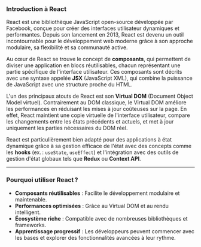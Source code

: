### Introduction à React

React est une bibliothèque JavaScript open-source développée par Facebook, conçue pour créer des interfaces utilisateur dynamiques et performantes. Depuis son lancement en 2013, React est devenu un outil incontournable pour le développement web moderne grâce à son approche modulaire, sa flexibilité et sa communauté active.

Au cœur de React se trouve le concept de **composants**, qui permettent de diviser une application en blocs réutilisables, chacun représentant une partie spécifique de l'interface utilisateur. Ces composants sont décrits avec une syntaxe appelée **JSX** (JavaScript XML), qui combine la puissance de JavaScript avec une structure proche du HTML.

L'un des principaux atouts de React est son **Virtual DOM** (Document Object Model virtuel). Contrairement au DOM classique, le Virtual DOM améliore les performances en réduisant les mises à jour coûteuses sur la page. En effet, React maintient une copie virtuelle de l'interface utilisateur, compare les changements entre les états précédents et actuels, et met à jour uniquement les parties nécessaires du DOM réel.

React est particulièrement bien adapté pour des applications à état dynamique grâce à sa gestion efficace de l'état avec des concepts comme les **hooks** (ex. : `useState`, `useEffect`) et l'intégration avec des outils de gestion d'état globaux tels que **Redux** ou **Context API**.

---

### Pourquoi utiliser React ?

- **Composants réutilisables** : Facilite le développement modulaire et maintenable.
- **Performances optimisées** : Grâce au Virtual DOM et au rendu intelligent.
- **Écosystème riche** : Compatible avec de nombreuses bibliothèques et frameworks.
- **Apprentissage progressif** : Les développeurs peuvent commencer avec les bases et explorer des fonctionnalités avancées à leur rythme.
